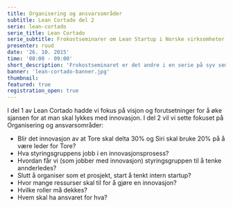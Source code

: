 ```yaml
---
title: Organisering og ansvarsområder 
subtitle: Lean Cortado del 2
serie: lean-cortado
serie_title: Lean Cortado
serie_subtitle: Frokostseminarer om Lean Startup i Norske virksomheter
presenter: ruud
date: '26. 10. 2015'
time: '08:00 - 09:00'
short_description: 'Frokostseminaret er det andre i en serie på syv seminarer om Lean Startup og Garasjen - Iterate sitt konsept for entreprenørskap i norske virksomheter. Vi kommer med ferske caser, ferske bakevarer, faglige anbefalinger og kruttsterk kaffe.'
banner: 'lean-cortado-banner.jpg'
thumbnail: 
featured: true
registration_open: true
---
```


I del 1 av Lean Cortado hadde vi fokus på visjon og forutsetninger for å øke sjansen for at man skal lykkes med innovasjon. I del 2 vil vi sette fokuset på Organisering og ansvarsområder:

- Blir det innovasjon av at Tore skal delta 30% og Siri skal bruke 20% på å være leder for Tore?
- Hva styringsgruppens jobb i en innovasjonsprosess?
- Hvordan får vi (som jobber med innovasjon) styringsgruppen til å tenke annderledes?
- Slutt å organiser som et prosjekt, start å tenkt intern startup?
- Hvor mange ressurser skal til for å gjøre en innovasjon?
- Hvilke roller må dekkes?
- Hvem skal ha ansvaret for hva?